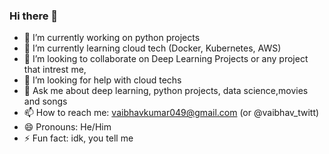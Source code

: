### Hi there 👋

- 🔭 I’m currently working on python projects
- 🌱 I’m currently learning cloud tech (Docker, Kubernetes, AWS)
- 👯 I’m looking to collaborate on Deep Learning Projects or any project that intrest me, 
- 🤔 I’m looking for help with cloud techs
- 💬 Ask me about deep learning, python projects, data science,movies and songs
- 📫 How to reach me: vaibhavkumar049@gmail.com (or @vaibhav_twitt)
- 😄 Pronouns: He/Him
- ⚡ Fun fact: idk, you tell me
